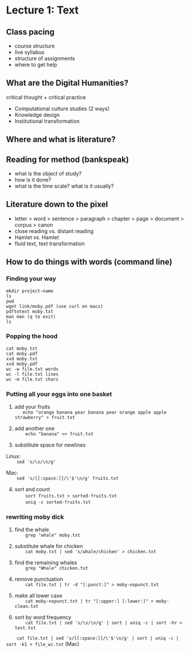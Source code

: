 # Lecture 1: Text

## Class pacing

- course structure
- live syllabus
- structure of assignments
- where to get help

## What are the Digital Humanities?

critical thought + critical practice

- Computational culture studies (2 ways)
- Knowledge design
- Institutional transformation

## Where and what is literature?

## Reading for method (bankspeak)

- what is the object of study?
- how is it done?
- what is the time scale? what is it usually?

## Literature down to the pixel

- letter > word > sentence > paragraph > chapter > page > document > corpus >
canon
- close reading vs. distant reading
- Hamlet vs. Hamlet
- fluid text, text transformation

## How to do things with words (command line)

### Finding your way
```
mkdir project-name
ls
pwd
wget link/moby.pdf (use curl on macs)
pdftotext moby.txt
man man (q to exit)
ls
```

### Popping the hood
```
cat moby.txt
cat moby.pdf
xxd moby.txt
xxd moby.pdf
wc -w file.txt words
wc -l file.txt lines
wc -m file.txt chars
```

### Putting all your eggs into one basket

1. add your fruits  
`   echo "orange banana pear banana pear orange apple apple strawberry" >
fruit.txt`

2. add another one  
`    echo "banana" >> fruit.txt`

3. substitute space for newlines   

Linux:  
`    sed 's/\s/\n/g'`  

Mac:  
`    sed 's/[[:space:]]/\'$'\n/g' fruits.txt`

4. sort and count  
`    sort fruits.txt > sorted-fruits.txt`  
`    uniq -c sorted-fruits.txt`  

### rewriting moby dick  

1. find the whale  
`    grep "whale" moby.txt`

2. substitute whale for chicken  
`    cat moby.txt | sed 's/whale/chicken' > chicken.txt`

3. find the remaining whales  
`    grep "Whale" chicken.txt`

4. remove punctuation  
`    cat file.txt | tr -d "[:punct:]" > moby-nopunct.txt`

5. make all lower case  
`    cat moby-nopunct.txt | tr "[:upper:] [:lower:]" > moby-clean.txt`

6. sort by word frequency  
`    cat file.txt | sed 's/\s/\n/g' | sort | uniq -c | sort -hr > test.txt`  

`    cat file.txt | sed 's/[[:space:]]/\'$'\n/g' | sort | uniq -c | sort -k1 >
file_wc.txt` (Mac)
